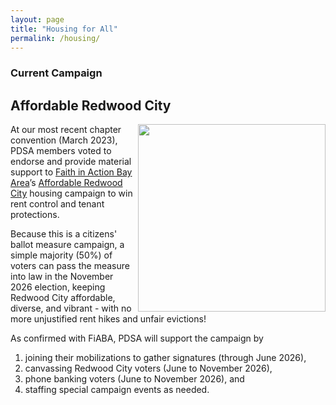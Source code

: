 ```yaml
---
layout: page
title: "Housing for All"
permalink: /housing/
---
```

<h3>Current Campaign</h3>

<h2>Affordable Redwood City</h2>

<img src="https://peninsuladsa.org/assets/images/AffordableRedwoodCity.png" align="right" height="300" width="300">  

At our most recent chapter convention (March 2023), PDSA members voted to endorse and provide material support to [Faith in Action Bay Area](https://faithinactionba.org/)’s [Affordable Redwood City](https://www.affordableredwoodcity.com/) housing campaign to win rent control and tenant protections. 

Because this is a citizens' ballot measure campaign, a simple majority (50%) of voters can pass the measure into law in the November 2026 election, keeping Redwood City affordable, diverse, and vibrant - with no more unjustified rent hikes and unfair evictions!

As confirmed with FiABA, PDSA will support the campaign by

1. joining their mobilizations to gather signatures (through June 2026),
2. canvassing Redwood City voters (June to November 2026),
3. phone banking voters (June to November 2026), and 
4. staffing special campaign events as needed.
